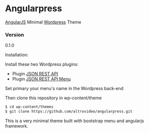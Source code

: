 # Angularpress

[AngularJS] Minimal [Wordpress] Theme

### Version
0.1.0

Installation:

Install these two Wordpress plugins:

  - Plugin [JSON REST API] 
  - Plugin [JSON REST API Menu]

Set primary your menu's name in the Wordpress back-end 

Then clone this repository in wp-content/theme

```sh
$ cd wp-content/themes
$ git clone https://github.com/altrovideo/angularpress.git
```

This is a very minimal theme built with bootstrap menu and angularjs framework.



[JSON REST API]:https://wordpress.org/plugins/json-rest-api/
[JSON REST API Menu]:https://wordpress.org/plugins/wp-api-menus/
[AngularJS]:http://angularjs.org
[Wordpress]:http://www.wordpresss.com


